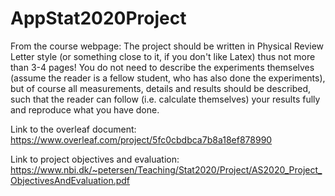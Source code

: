 # AppStat2020Project

From the course webpage: The project should be written in Physical Review Letter style (or something close to it, if you don't like Latex) thus not more than 3-4 pages! You do not need to describe the experiments themselves (assume the reader is a fellow student, who has also done the experiments), but of course all measurements, details and results should be described, such that the reader can follow (i.e. calculate themselves) your results fully and reproduce what you have done.

Link to the overleaf document: https://www.overleaf.com/project/5fc0cbdbca7b8a18ef878990

Link to project objectives and evaluation: https://www.nbi.dk/~petersen/Teaching/Stat2020/Project/AS2020_Project_ObjectivesAndEvaluation.pdf
